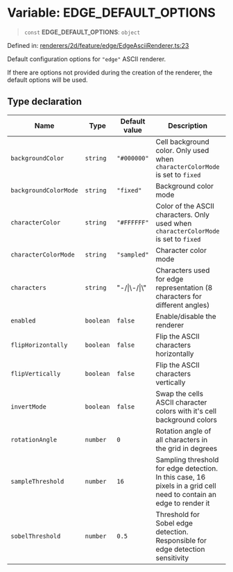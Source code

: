 # Variable: EDGE_DEFAULT_OPTIONS

> `const` **EDGE_DEFAULT_OPTIONS**: `object`

Defined in: [renderers/2d/feature/edge/EdgeAsciiRenderer.ts:23](https://github.com/humanbydefinition/p5.asciify/blob/890d7feb185e00ea8c8a849059b23cc3e18e7138/src/lib/renderers/2d/feature/edge/EdgeAsciiRenderer.ts#L23)

Default configuration options for `"edge"` ASCII renderer.

If there are options not provided during the creation of the renderer, the default options will be used.

## Type declaration

| Name                                                   | Type      | Default value  | Description                                                                                                        | Defined in                                                                                                                                                                                                    |
| ------------------------------------------------------ | --------- | -------------- | ------------------------------------------------------------------------------------------------------------------ | ------------------------------------------------------------------------------------------------------------------------------------------------------------------------------------------------------------- |
| <a id="backgroundcolor"></a> `backgroundColor`         | `string`  | `"#000000"`    | Cell background color. Only used when `characterColorMode` is set to `fixed`                                       | [renderers/2d/feature/edge/EdgeAsciiRenderer.ts:33](https://github.com/humanbydefinition/p5.asciify/blob/890d7feb185e00ea8c8a849059b23cc3e18e7138/src/lib/renderers/2d/feature/edge/EdgeAsciiRenderer.ts#L33) |
| <a id="backgroundcolormode"></a> `backgroundColorMode` | `string`  | `"fixed"`      | Background color mode                                                                                              | [renderers/2d/feature/edge/EdgeAsciiRenderer.ts:35](https://github.com/humanbydefinition/p5.asciify/blob/890d7feb185e00ea8c8a849059b23cc3e18e7138/src/lib/renderers/2d/feature/edge/EdgeAsciiRenderer.ts#L35) |
| <a id="charactercolor"></a> `characterColor`           | `string`  | `"#FFFFFF"`    | Color of the ASCII characters. Only used when `characterColorMode` is set to `fixed`                               | [renderers/2d/feature/edge/EdgeAsciiRenderer.ts:29](https://github.com/humanbydefinition/p5.asciify/blob/890d7feb185e00ea8c8a849059b23cc3e18e7138/src/lib/renderers/2d/feature/edge/EdgeAsciiRenderer.ts#L29) |
| <a id="charactercolormode"></a> `characterColorMode`   | `string`  | `"sampled"`    | Character color mode                                                                                               | [renderers/2d/feature/edge/EdgeAsciiRenderer.ts:31](https://github.com/humanbydefinition/p5.asciify/blob/890d7feb185e00ea8c8a849059b23cc3e18e7138/src/lib/renderers/2d/feature/edge/EdgeAsciiRenderer.ts#L31) |
| <a id="characters"></a> `characters`                   | `string`  | "-/\|\\-/\|\\" | Characters used for edge representation (8 characters for different angles)                                        | [renderers/2d/feature/edge/EdgeAsciiRenderer.ts:27](https://github.com/humanbydefinition/p5.asciify/blob/890d7feb185e00ea8c8a849059b23cc3e18e7138/src/lib/renderers/2d/feature/edge/EdgeAsciiRenderer.ts#L27) |
| <a id="enabled"></a> `enabled`                         | `boolean` | `false`        | Enable/disable the renderer                                                                                        | [renderers/2d/feature/edge/EdgeAsciiRenderer.ts:25](https://github.com/humanbydefinition/p5.asciify/blob/890d7feb185e00ea8c8a849059b23cc3e18e7138/src/lib/renderers/2d/feature/edge/EdgeAsciiRenderer.ts#L25) |
| <a id="fliphorizontally"></a> `flipHorizontally`       | `boolean` | `false`        | Flip the ASCII characters horizontally                                                                             | [renderers/2d/feature/edge/EdgeAsciiRenderer.ts:45](https://github.com/humanbydefinition/p5.asciify/blob/890d7feb185e00ea8c8a849059b23cc3e18e7138/src/lib/renderers/2d/feature/edge/EdgeAsciiRenderer.ts#L45) |
| <a id="flipvertically"></a> `flipVertically`           | `boolean` | `false`        | Flip the ASCII characters vertically                                                                               | [renderers/2d/feature/edge/EdgeAsciiRenderer.ts:47](https://github.com/humanbydefinition/p5.asciify/blob/890d7feb185e00ea8c8a849059b23cc3e18e7138/src/lib/renderers/2d/feature/edge/EdgeAsciiRenderer.ts#L47) |
| <a id="invertmode"></a> `invertMode`                   | `boolean` | `false`        | Swap the cells ASCII character colors with it's cell background colors                                             | [renderers/2d/feature/edge/EdgeAsciiRenderer.ts:37](https://github.com/humanbydefinition/p5.asciify/blob/890d7feb185e00ea8c8a849059b23cc3e18e7138/src/lib/renderers/2d/feature/edge/EdgeAsciiRenderer.ts#L37) |
| <a id="rotationangle"></a> `rotationAngle`             | `number`  | `0`            | Rotation angle of all characters in the grid in degrees                                                            | [renderers/2d/feature/edge/EdgeAsciiRenderer.ts:43](https://github.com/humanbydefinition/p5.asciify/blob/890d7feb185e00ea8c8a849059b23cc3e18e7138/src/lib/renderers/2d/feature/edge/EdgeAsciiRenderer.ts#L43) |
| <a id="samplethreshold"></a> `sampleThreshold`         | `number`  | `16`           | Sampling threshold for edge detection. In this case, 16 pixels in a grid cell need to contain an edge to render it | [renderers/2d/feature/edge/EdgeAsciiRenderer.ts:41](https://github.com/humanbydefinition/p5.asciify/blob/890d7feb185e00ea8c8a849059b23cc3e18e7138/src/lib/renderers/2d/feature/edge/EdgeAsciiRenderer.ts#L41) |
| <a id="sobelthreshold"></a> `sobelThreshold`           | `number`  | `0.5`          | Threshold for Sobel edge detection. Responsible for edge detection sensitivity                                     | [renderers/2d/feature/edge/EdgeAsciiRenderer.ts:39](https://github.com/humanbydefinition/p5.asciify/blob/890d7feb185e00ea8c8a849059b23cc3e18e7138/src/lib/renderers/2d/feature/edge/EdgeAsciiRenderer.ts#L39) |
